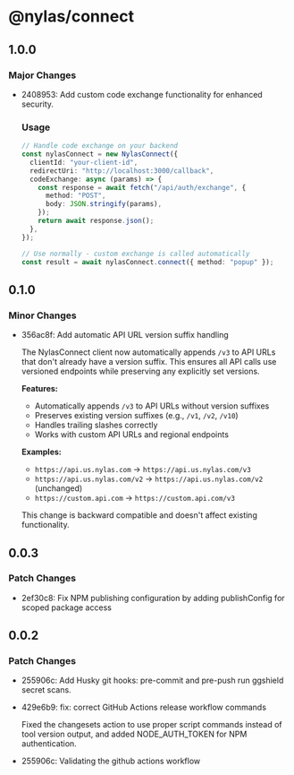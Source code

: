 # @nylas/connect

## 1.0.0

### Major Changes

- 2408953: Add custom code exchange functionality for enhanced security.

  ### Usage

  ```typescript
  // Handle code exchange on your backend
  const nylasConnect = new NylasConnect({
    clientId: "your-client-id",
    redirectUri: "http://localhost:3000/callback",
    codeExchange: async (params) => {
      const response = await fetch("/api/auth/exchange", {
        method: "POST",
        body: JSON.stringify(params),
      });
      return await response.json();
    },
  });

  // Use normally - custom exchange is called automatically
  const result = await nylasConnect.connect({ method: "popup" });
  ```

## 0.1.0

### Minor Changes

- 356ac8f: Add automatic API URL version suffix handling

  The NylasConnect client now automatically appends `/v3` to API URLs that don't already have a version suffix. This ensures all API calls use versioned endpoints while preserving any explicitly set versions.

  **Features:**
  - Automatically appends `/v3` to API URLs without version suffixes
  - Preserves existing version suffixes (e.g., `/v1`, `/v2`, `/v10`)
  - Handles trailing slashes correctly
  - Works with custom API URLs and regional endpoints

  **Examples:**
  - `https://api.us.nylas.com` → `https://api.us.nylas.com/v3`
  - `https://api.us.nylas.com/v2` → `https://api.us.nylas.com/v2` (unchanged)
  - `https://custom.api.com` → `https://custom.api.com/v3`

  This change is backward compatible and doesn't affect existing functionality.

## 0.0.3

### Patch Changes

- 2ef30c8: Fix NPM publishing configuration by adding publishConfig for scoped package access

## 0.0.2

### Patch Changes

- 255906c: Add Husky git hooks: pre-commit and pre-push run ggshield secret scans.
- 429e6b9: fix: correct GitHub Actions release workflow commands

  Fixed the changesets action to use proper script commands instead of tool version output, and added NODE_AUTH_TOKEN for NPM authentication.

- 255906c: Validating the github actions workflow
